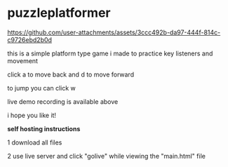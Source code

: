 # puzzleplatformer

https://github.com/user-attachments/assets/3ccc492b-da97-444f-814c-c9726ebd2b0d

this is a simple platform type game i made to practice key listeners and movement

click a to move back and d to move forward

to jump you can click w

live demo recording is available above

i hope you like it!

**self hosting instructions**

1 download all files

2 use live server and click "golive" while viewing the "main.html" file

